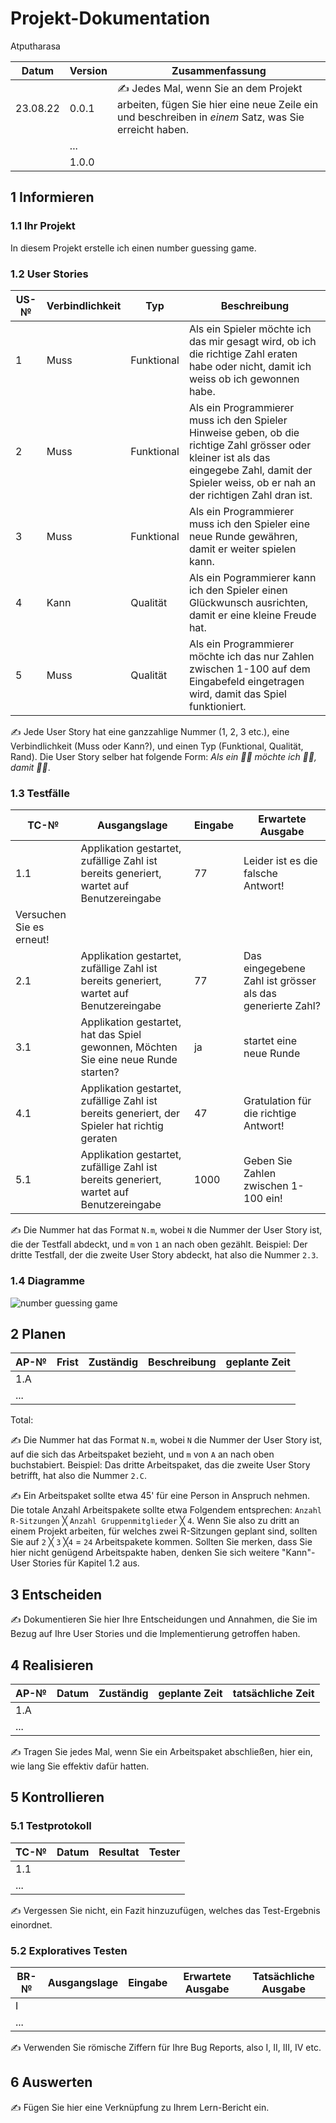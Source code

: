 # Projekt-Dokumentation


Atputharasa

| Datum | Version | Zusammenfassung                                              |
| ----- | ------- | ------------------------------------------------------------ |
| 23.08.22| 0.0.1   | ✍️ Jedes Mal, wenn Sie an dem Projekt arbeiten, fügen Sie hier eine neue Zeile ein und beschreiben in *einem* Satz, was Sie erreicht haben. |
|       | ...     |                                                              |
|       | 1.0.0   |                                                              |

## 1 Informieren

### 1.1 Ihr Projekt

In diesem Projekt erstelle ich einen number guessing game.

### 1.2 User Stories

| US-№ | Verbindlichkeit | Typ  | Beschreibung                       |
| ---- | --------------- | ---- | ---------------------------------- |
| 1    |  Muss               |  Funktional    | Als ein Spieler möchte ich das mir gesagt wird, ob ich die richtige Zahl eraten habe oder nicht, damit ich weiss ob ich gewonnen habe.|
| 2 |     Muss            | Funktional     |  Als ein Programmierer muss ich den Spieler Hinweise geben, ob die richtige Zahl grösser oder kleiner ist als das eingegebe Zahl, damit der Spieler weiss, ob er nah an der richtigen Zahl dran ist.                                |
| 3 | Muss | Funktional| Als ein Programmierer muss ich den Spieler eine neue Runde gewähren, damit er weiter spielen kann.|
| 4 | Kann | Qualität | Als ein Pogrammierer kann ich den Spieler einen Glückwunsch ausrichten, damit er eine kleine Freude hat.|
| 5 | Muss | Qualität | Als ein Programmierer möchte ich das nur Zahlen zwischen 1-100 auf dem Eingabefeld eingetragen wird, damit das Spiel funktioniert. |

✍️ Jede User Story hat eine ganzzahlige Nummer (1, 2, 3 etc.), eine Verbindlichkeit (Muss oder Kann?), und einen Typ (Funktional, Qualität, Rand). Die User Story selber hat folgende Form: *Als ein 🤷‍♂️ möchte ich 🤷‍♂️, damit 🤷‍♂️*.

### 1.3 Testfälle

| TC-№ | Ausgangslage | Eingabe | Erwartete Ausgabe |
| ---- | ------------ | ------- | ----------------- |
| 1.1  |  Applikation gestartet, zufällige Zahl ist bereits generiert, wartet auf Benutzereingabe            |    77     |   Leider ist es die falsche Antwort!
Versuchen Sie es erneut!|
| 2.1 |  Applikation gestartet, zufällige Zahl ist bereits generiert, wartet auf Benutzereingabe             |   77      | Das eingegebene Zahl ist grösser als das generierte Zahl?                |
| 3.1 | Applikation gestartet, hat das Spiel gewonnen, Möchten Sie eine neue Runde starten? | ja | startet eine neue Runde |
| 4.1 | Applikation gestartet, zufällige Zahl ist bereits generiert, der Spieler hat richtig geraten | 47 | Gratulation für die richtige Antwort! |
| 5.1 | Applikation gestartet, zufällige Zahl ist bereits generiert, wartet auf Benutzereingabe | 1000 | Geben Sie Zahlen zwischen 1-100 ein! |

✍️ Die Nummer hat das Format `N.m`, wobei `N` die Nummer der User Story ist, die der Testfall abdeckt, und `m` von `1` an nach oben gezählt. Beispiel: Der dritte Testfall, der die zweite User Story abdeckt, hat also die Nummer `2.3`.

### 1.4 Diagramme
![number guessing game](https://user-images.githubusercontent.com/110893260/186102885-27e93a13-31f5-4919-817d-6314a1eaf1a9.png)



## 2 Planen

| AP-№ | Frist | Zuständig | Beschreibung | geplante Zeit |
| ---- | ----- | --------- | ------------ | ------------- |
| 1.A  |       |           |              |               |
| ...  |       |           |              |               |

Total: 

✍️ Die Nummer hat das Format `N.m`, wobei `N` die Nummer der User Story ist, auf die sich das Arbeitspaket bezieht, und `m` von `A` an nach oben buchstabiert. Beispiel: Das dritte Arbeitspaket, das die zweite User Story betrifft, hat also die Nummer `2.C`.

✍️ Ein Arbeitspaket sollte etwa 45' für eine Person in Anspruch nehmen. Die totale Anzahl Arbeitspakete sollte etwa Folgendem entsprechen: `Anzahl R-Sitzungen` ╳ `Anzahl Gruppenmitglieder` ╳ `4`. Wenn Sie also zu dritt an einem Projekt arbeiten, für welches zwei R-Sitzungen geplant sind, sollten Sie auf `2` ╳ `3` ╳`4` = `24` Arbeitspakete kommen. Sollten Sie merken, dass Sie hier nicht genügend Arbeitspakte haben, denken Sie sich weitere "Kann"-User Stories für Kapitel 1.2 aus.

## 3 Entscheiden

✍️ Dokumentieren Sie hier Ihre Entscheidungen und Annahmen, die Sie im Bezug auf Ihre User Stories und die Implementierung getroffen haben.

## 4 Realisieren

| AP-№ | Datum | Zuständig | geplante Zeit | tatsächliche Zeit |
| ---- | ----- | --------- | ------------- | ----------------- |
| 1.A  |       |           |               |                   |
| ...  |       |           |               |                   |

✍️ Tragen Sie jedes Mal, wenn Sie ein Arbeitspaket abschließen, hier ein, wie lang Sie effektiv dafür hatten.

## 5 Kontrollieren

### 5.1 Testprotokoll

| TC-№ | Datum | Resultat | Tester |
| ---- | ----- | -------- | ------ |
| 1.1  |       |          |        |
| ...  |       |          |        |

✍️ Vergessen Sie nicht, ein Fazit hinzuzufügen, welches das Test-Ergebnis einordnet.

### 5.2 Exploratives Testen

| BR-№ | Ausgangslage | Eingabe | Erwartete Ausgabe | Tatsächliche Ausgabe |
| ---- | ------------ | ------- | ----------------- | -------------------- |
| I    |              |         |                   |                      |
| ...  |              |         |                   |                      |

✍️ Verwenden Sie römische Ziffern für Ihre Bug Reports, also I, II, III, IV etc.

## 6 Auswerten

✍️ Fügen Sie hier eine Verknüpfung zu Ihrem Lern-Bericht ein.
